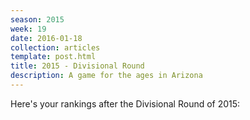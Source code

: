 ```yaml
---
season: 2015
week: 19
date: 2016-01-18
collection: articles
template: post.html
title: 2015 - Divisional Round
description: A game for the ages in Arizona
---
```


Here's your rankings after the Divisional Round of 2015:

